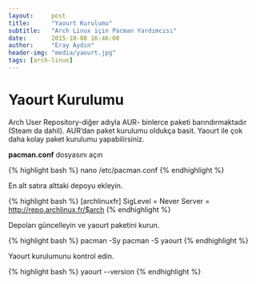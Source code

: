 ```yaml
---
layout:     post
title:      "Yaourt Kurulumu"
subtitle:   "Arch Linux için Pacman Yardımcısı"
date:       2015-10-08 16:46:00
author:     "Eray Aydın"
header-img: "media/yaourt.jpg"
tags: [arch-linux]
---
```


Yaourt Kurulumu
========================

Arch User Repository-diğer adıyla AUR- binlerce paketi barındırmaktadır (Steam da 
dahil). AUR’dan paket kurulumu oldukça basit. Yaourt ile çok daha kolay paket kurulumu 
yapabilirsiniz.

**pacman.conf** dosyasını açın

{% highlight bash %}
nano /etc/pacman.conf
{% endhighlight %}

En alt satıra alttaki depoyu ekleyin.

{% highlight bash %}
[archlinuxfr]
SigLevel = Never
Server = http://repo.archlinux.fr/$arch
{% endhighlight %}

Depoları güncelleyin ve yaourt paketini kurun.

{% highlight bash %}
pacman -Sy
pacman -S yaourt
{% endhighlight %}

Yaourt kurulumunu kontrol edin.

{% highlight bash %}
yaourt --version
{% endhighlight %}

